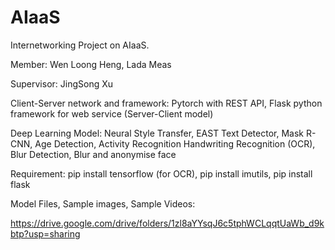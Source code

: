 # AIaaS

Internetworking Project on AIaaS. 

Member: 
Wen Loong Heng,
Lada Meas

Supervisor:
JingSong Xu

Client-Server network and framework:
Pytorch with REST API, Flask python framework for web service (Server-Client model)

Deep Learning Model: 
Neural Style Transfer,
EAST Text Detector,
Mask R-CNN,
Age Detection,
Activity Recognition
Handwriting Recognition (OCR),
Blur Detection,
Blur and anonymise face

Requirement:
pip install tensorflow (for OCR),
pip install imutils,
pip install flask

Model Files, Sample images, Sample Videos:

https://drive.google.com/drive/folders/1zl8aYYsqJ6c5tphWCLqqtUaWb_d9kbtp?usp=sharing

